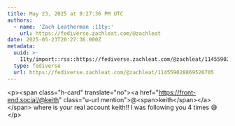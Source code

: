 ```yaml
---
title: May 23, 2025 at 8:27:36 PM UTC
authors:
  - name: 'Zach Leatherman :11ty:'
    url: https://fediverse.zachleat.com/@zachleat
date: 2025-05-23T20:27:36.000Z
metadata:
  uuid: >-
    11ty/import::rss::https://fediverse.zachleat.com/@zachleat/114559028869526705
  type: fediverse
  url: https://fediverse.zachleat.com/@zachleat/114559028869526705
---
```

\<p>\<span class="h-card" translate="no">\<a href="https://front-end.social/@keith" class="u-url mention">@\<span>keith\</span>\</a>\</span> where is your real account keith!! I was following you 4 times 😅\</p>
